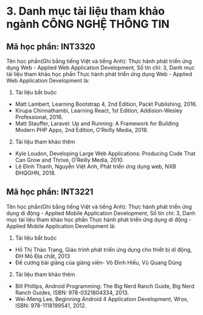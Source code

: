 # 3. Danh mục tài liệu tham khảo ngành CÔNG NGHỆ THÔNG TIN
## Mã học phần: INT3320
Tên học phần(Ghi bằng tiếng Việt và tiếng Anh): Thực hành phát triển ứng dụng Web  - Applied Web Application Development, Số tín chỉ: 3, Danh mục tài liệu tham khảo học phần Thực hành phát triển ứng dụng Web  - Applied Web Application Development là:
1. Tài liệu bắt buộc
- Matt Lambert, Learning Bootstrap 4, 2nd Edition, Packt Publishing, 2016.
- Kirupa Chinnathambi, Learning React, 1st Edition, Addision-Wesley Professional, 2016.
- Matt Stauffer, Laravel: Up and Running: A Framework for Building Modern PHP Apps, 2nd Edition, O’Reilly Media, 2018.
2. Tài liệu tham khảo thêm
- Kyle Loudon, Developing Large Web Applications: Producing Code That Can Grow and Thrive, O’Reilly Media, 2010.
- Lê Đình Thanh, Nguyễn Việt Anh, Phát triển ứng dụng web, NXB ĐHQGHN, 2018.
## Mã học phần: INT3221
Tên học phần(Ghi bằng tiếng Việt và tiếng Anh): Thực hành phát triển ứng dụng di động  - Applied Mobile Application Development, Số tín chỉ: 3, Danh mục tài liệu tham khảo học phần Thực hành phát triển ứng dụng di động  - Applied Mobile Application Development là:
1. Tài liệu bắt buộc
- Hồ Thị Thảo Trang, Giáo trình phát triển ứng dụng cho thiết bị di động, ĐH Mỏ Địa chất, 2013
- Đề cương bài giảng của giảng viên- Võ Đình Hiếu, Vũ Quang Dũng
2. Tài liệu tham khảo thêm
- Bill Phillips, Android Programming: The Big Nerd Ranch Guide, Big Nerd Ranch Guides, ISBN: 978-0321804334, 2013.
- Wei-Meng Lee, Beginning Android 4 Application Development, Wrox, ISBN: 978-1118199541, 2012.
